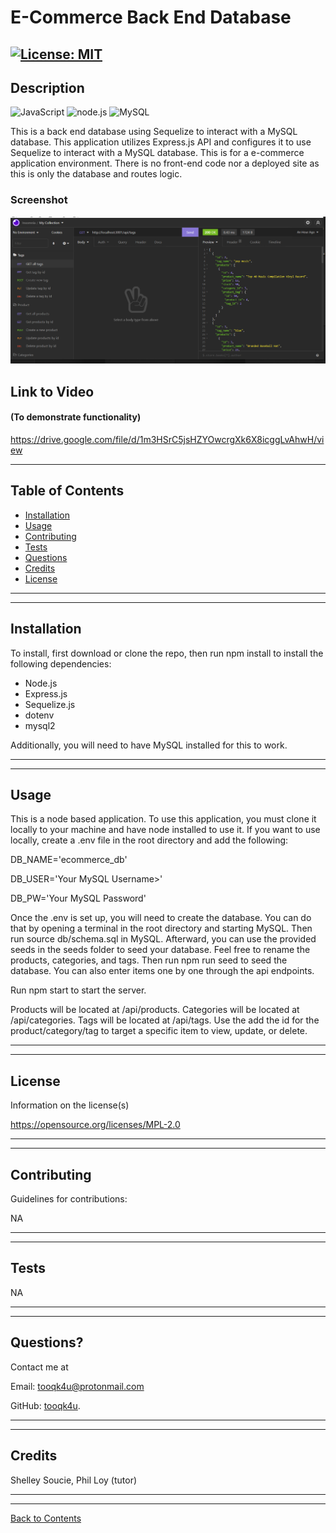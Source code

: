 # E-Commerce Back End Database
   [![License: MIT](https://img.shields.io/badge/License-MIT-blue.svg)](https://opensource.org/licenses/MIT)
---


## Description 

![JavaScript](https://img.shields.io/badge/javascript%20-%23323330.svg?&style=for-the-badge&logo=javascript&logoColor=%23F7DF1E)
![node.js](https://img.shields.io/badge/node.js%20-%2343853D.svg?&style=for-the-badge&logo=node.js&logoColor=white)
![MySQL](https://img.shields.io/badge/mysql-%2300f.svg?&style=for-the-badge&logo=mysql&logoColor=white)

  
This is a back end database using Sequelize to interact with a MySQL database. This application utilizes Express.js API and configures it to use Sequelize to interact with a MySQL database. This is for a e-commerce application environment. There is no front-end code nor a deployed site as this is only the database and routes logic. 

### Screenshot
![Project Screenshot](./images/Capture.PNG)


## Link to Video  
#### (To demonstrate functionality)
https://drive.google.com/file/d/1m3HSrC5jsHZYOwcrgXk6X8icggLvAhwH/view




---
  
## Table of Contents 

* [Installation](#installation)
* [Usage](#usage)
* [Contributing](#contributing)
* [Tests](#tests)
* [Questions](#questions)
* [Credits](#credits)
* [License](#license)

---
---

## Installation
To install, first download or clone the repo, then run npm install to install the following dependencies: 
* Node.js
* Express.js
* Sequelize.js
* dotenv
* mysql2

Additionally, you will need to have MySQL installed for this to work.



---
---

## Usage

This is a node based application. To use this application, you must clone it locally to your machine and have node installed to use it. If you want to use locally, create a .env file in the root directory and add the following:

DB_NAME='ecommerce_db'

DB_USER='Your MySQL Username>'

DB_PW='Your MySQL Password'

Once the .env is set up, you will need to create the database. You can do that by opening a terminal in the root directory and starting MySQL. Then run source db/schema.sql in MySQL. Afterward, you can use the provided seeds in the seeds folder to seed your database. Feel free to rename the products, categories, and tags. Then run npm run seed to seed the database. You can also enter items one by one through the api endpoints.

Run npm start to start the server.

Products will be located at /api/products. Categories will be located at /api/categories. Tags will be located at /api/tags. Use the add the id for the product/category/tag to target a specific item to view, update, or delete.


---
---

## License

Information on the license(s)

https://opensource.org/licenses/MPL-2.0

---
---

## Contributing

Guidelines for contributions:

NA

---
---

## Tests

NA

---
---

## Questions?

Contact me at

Email: [tooqk4u@protonmail.com](mailto:tooqk4u@protonmail.com)

GitHub: [tooqk4u](https://github.com/tooqk4u).



 ---
 ---

## Credits 
 
Shelley Soucie, 
Phil Loy (tutor)

---
---

[Back to Contents](#table-of-contents)
